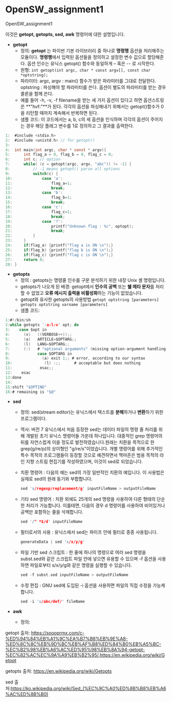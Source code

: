 # OpenSW_assignment1
OpenSW_assignment1

이것은 **getopt, getopts, sed, awk** 명령어에 대한 설명입니다.


* **getopt**
   * 정의: **getopt** 는 파이썬 기본 라이브러리 중 하나로 **명령행** 옵션을 처리해주는 모듈이다. **명령행**에서 입력된 옵션들을 정의하고 설정한 변수 값으로 할당해준다. 옵션 인수는 유닉스 getopt() 함수와 동일하게 – 혹은 -- 로 시작한다.
   * 원형: ``` int getopt(int argc, char * const argv[], const char *optstring); ```
   * 파라미터: argc, argv : main() 함수가 받은 파라미터를 그대로 전달한다. optstring : 파싱해야 할 파라미터를 쓴다. 옵션이 별도의 파라미터를 받는 경우 콜론을 함께 쓴다. 
   * 예를 들어 -h, -v, -f filename을 받는 세 가지 옵션이 있다고 하면 옵션스트링은 **"hvf:"**가 된다. 각각의 옵션을 파싱해내기 위해서는 getopt()함수가 0을 리턴할 때까지 계속해서 반복하면 된다.
   * 샘플 코드: 이 코드에서는 a, b, c의 세 옵션을 인식하며 각각의 옵션이 주어지는 경우 해당 플래그 변수를 1로 정의하고 그 결과를 출력한다. 
```C
1:  #include <stdio.h>
2:  #include <unistd.h> // for getopt()
3:
4:  int main(int argc, char * const * argv){
5:      int flag_a = 0, flag_b = 0, flag_c = 0;
6:      int c; // option
7:      while( (c = getopt(argc, argv, "abc")) != -1) {
8:          // -1 means getopt() parse all options
9:          switch(c) {
10:             case 'a':
11:                 flag_a=1;
12:                 break;
13:             case 'b':
14:                 flag_b=1;
15:                 break;
16:             case 'c':
17:                 flag_c=1;
18:                 break;
19:             case '?':
20:                 printf("Unknown flag : %c", optopt);
21:                 break;
22:         }
23:     }
24:     if(flag_a) {printf("flag a is ON \n");}
25:     if(flag_b) {printf("flag b is ON \n");}
26:     if(flag_c) {printf("flag c is ON \n");}
27:     return 0;
28: }
```

* **getopts**
  * 정의 : getopts는 명령줄 인수를 구문 분석하기 위한 내장 Unix 셸 명령입니다.
  * getopts가 나오게 된 배경: getopt에서 **인수의 공백** 또는 **쉘 메타 문자**를 처리할 수 없었고 **오류 메시지 출력을 비활성화**하는 기능이 없었습니다.
  * getopt와 유사한 getopts의 사용방법 ```getopt optstring [parameters] getopts optstring varname [parameters] ```
  * 샘플 코드:
```C
1:#!/bin/sh
2:while getopts ':a:l:v' opt; do
3:    case $opt in
4:      (v)   ((VERBOSE++));;
5:      (a)   ARTICLE=$OPTARG;;
6:      (l)   LANG=$OPTARG;;
7:      (:)   # "optional arguments" (missing option-argument handling)
8:            case $OPTARG in
9:              (a) exit 1;; # error, according to our syntax
10:              (l) :;;      # acceptable but does nothing
11:            esac;;
12:    esac
13:done
14:
15:shift "$OPTIND"
16:# remaining is "$@"
```

* **sed**
  * 정의: sed(stream editor)는 유닉스에서 텍스트를 **분해**하거나 **변환**하기 위한 프로그램이다.
  * 역사: 버전 7 유닉스에서 처음 등장한 sed는 데이터 파일의 명령 줄 처리를 위해 개발된 초기 유닉스 명령어들 가운데 하나입니다. 대중적인 grep 명령어의 뒤를 자연스럽게 이을 정도로 발전하였습니다.원래는 치환을 목적으로 한 grep(g/re/p)의 상이형인 "g/re/s"이었습니다. 개별 명령어를 위해 추가적인 특수 목적의 프로그램들이 등장할 것으로 예견하면서 맥마흔은 범용 목적의 라인 지향 스트림 편집기를 작성하였으며, 이것이 sed로 되었습니다.
  * 치환 명령어 : 다음의 예는 sed의 가장 일반적인 치환의 예입니다. 이 사용법은 실제로 sed의 원래 동기와 부합합니다.

     ```C
     sed 's/regexp/replacement/g' inputFileName > outputFileName 
     ```
  * 기타 sed 명령어 : 치환 외에도 25개의 sed 명령을 사용하여 다른 형태의 단순한 처리가 가능합니다. 이를테면, 다음의 경우 d 명령어를 사용하여 비어있거나 공백만 포함하는 줄을 삭제합니다.
     ```C
     sed '/^ *$/d' inputFileName
     ```
  * 필터로서의 사용 : 유닉스에서 sed는 파이프 안에 필터로 종종 사용됩니다.
     ```C
     generateData | sed 's/x/y/g'
     ```
  * 파일 기반 sed 스크립트 : 한 줄에 하나의 명령으로 여러 sed 명령을 subst.sed와 같은 스크립트 파일 안에 넣으면 유용할 수 있으며 -f 옵션을 사용하면 파일로부터 s/x/y/g와 같은 명령을 실행할 수 있습니다.
     ```C
     sed -f subst.sed inputFileName > outputFileName
     ```
   * 수정 편집 : GNU sed에 도입된 -i 옵션을 사용하면 파일의 직접 수정을 가능케 합니다.
     ```C
     sed -i 's/abc/def/' fileName
     ```
     
     
* **awk**
    * 정의:





getopt 출처: <https://soooprmx.com/c-%ED%94%84%EB%A1%9C%EA%B7%B8%EB%9E%A8-%ED%8C%8C%EB%9D%BC%EB%AF%B8%ED%84%B0%EB%A5%BC-%EC%B2%98%EB%A6%AC%ED%95%98%EB%8A%94-getopt-%EC%82%AC%EC%9A%A9%EB%B2%95/>,<https://en.wikipedia.org/wiki/Getopt>

getopts 출처: <https://en.wikipedia.org/wiki/Getopts>

sed 출처:<https://ko.wikipedia.org/wiki/Sed_(%EC%9C%A0%ED%8B%B8%EB%A6%AC%ED%8B%B0)>
